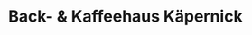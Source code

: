 ---
title: "Back- & Kaffeehaus Käpernick"
url: /zahna-elster/back-und-kaffeehaus-kaepernick/
shop: Bäckerei
---